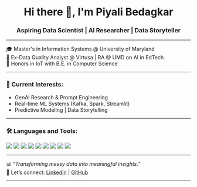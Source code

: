 <h1 align="center">Hi there 👋, I'm Piyali Bedagkar</h1>
<h3 align="center">Aspiring Data Scientist | AI Researcher | Data Storyteller</h3>

---

🎓 Master's in Information Systems @ University of Maryland  
🎯 Ex-Data Quality Analyst @ Virtusa | RA @ UMD on AI in EdTech  
📡 Honors in IoT with B.E. in Computer Science  

---

### 🧠 Current Interests:
- GenAI Research & Prompt Engineering
- Real-time ML Systems (Kafka, Spark, Streamlit)
- Predictive Modeling | Data Storytelling

---

### 🛠️ Languages and Tools:
<p align="left">
  <img src="https://img.shields.io/badge/-Python-blue?logo=python&logoColor=white" />
  <img src="https://img.shields.io/badge/-R-276DC3?logo=r&logoColor=white" />
  <img src="https://img.shields.io/badge/-SQL-003B57?logo=postgresql&logoColor=white" />
  <img src="https://img.shields.io/badge/-Tableau-E97627?logo=tableau&logoColor=white" />
  <img src="https://img.shields.io/badge/-PowerBI-F2C811?logo=powerbi&logoColor=black" />
  <img src="https://img.shields.io/badge/-TensorFlow-FF6F00?logo=tensorflow&logoColor=white" />
  <img src="https://img.shields.io/badge/-PyTorch-EE4C2C?logo=pytorch&logoColor=white" />
  <img src="https://img.shields.io/badge/-Kafka-231F20?logo=apachekafka&logoColor=white" />
  <img src="https://img.shields.io/badge/-Spark-E25A1C?logo=apachespark&logoColor=white" />
</p>

---

📊 *“Transforming messy data into meaningful insights.”*  
💌 Let’s connect: [LinkedIn](https://www.linkedin.com/in/piyalibedagkar) | [GitHub](https://github.com/piyali-bedagkar)

---
